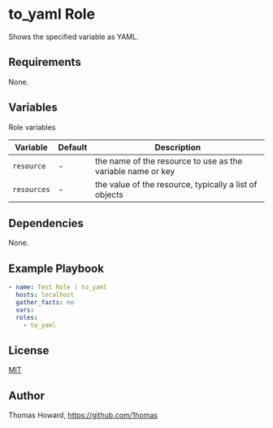 # to_yaml Role

Shows the specified variable as YAML.

## Requirements

None.

## Variables

Role variables

| Variable    | Default | Description |
| ----------- | ------- | ----------- |
| `resource`  | -       | the name of the resource to use as the variable name or key |
| `resources` | -       | the value of the resource, typically a list of objects |

## Dependencies

None.

## Example Playbook

```yaml
- name: Test Role | to_yaml
  hosts: localhost
  gather_facts: no
  vars:
  roles:
    - to_yaml
```

## License

[MIT](https://mit-license.org/)

## Author

Thomas Howard, <https://github.com/1homas>
